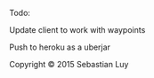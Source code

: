 Todo:

Update client to work with waypoints

Push to heroku as a uberjar

Copyright © 2015 Sebastian Luy

